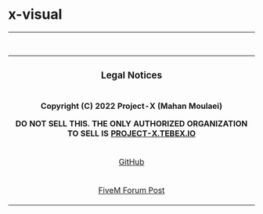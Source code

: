 # x-visual
<hr>
<br>
<table align='center'>
<tr><td>
<h3 align='center'>Legal Notices</h3>
<tr><td>
<p align='center'><strong>Copyright (C) 2022 Project-X (Mahan Moulaei)</p>
<p align='center'>DO NOT SELL THIS. THE ONLY AUTHORIZED ORGANIZATION TO SELL IS <a href="https://project-x.tebex.io/">PROJECT-X.TEBEX.IO</a></strong></p>
</td></tr>
    
  
<tr><td>
<p align="center"><a href='https://github.com/XProject/x-visual'>GitHub</a></p>
</td></tr>
<tr><td>
<p align="center"><a href=''>FiveM Forum Post</a></p>
</td></tr>
</table>